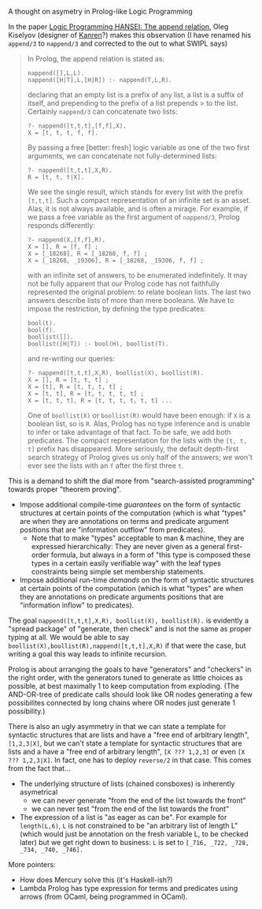 A thought on asymetry in Prolog-like Logic Programming

In the paper [Logic Programming HANSEI: The append relation](http://okmij.org/ftp/kakuritu/logic-programming.html#append), Oleg Kiselyov (designer of [Kanren](https://en.wikipedia.org/wiki/MiniKanren)?) makes this observation (I have renamed his `append/3` to `nappend/3` and corrected to the out to what SWIPL says)

> In Prolog, the append relation is stated as:
>
> ```logtalk
> nappend([],L,L).
> nappend([H|T],L,[H|R]) :- nappend(T,L,R).
> ```
> 
> declaring that an empty list is a prefix of any list, a list is a suffix of itself, and prepending to the prefix of a list prepends > to the list. Certainly `nappend/3` can concatenate two lists:
>
> ```logtalk
> ?- nappend([t,t,t],[f,f],X).
> X = [t, t, t, f, f].
> ```
>
> By passing a free [better: fresh] logic variable as one of the two first arguments, we can concatenate not fully-determined lists:
>
> ```logtalk
> ?- nappend([t,t,t],X,R).
> R = [t, t, t|X].
> ```
>
> We see the single result, which stands for every list with the prefix `[t,t,t]`. Such a compact representation of an infinite set
> is an asset. Alas, it is not always available, and is often a mirage. For example, if we pass a free variable as the first argument
> of `nappend/3`, Prolog responds differently:
>
> ```logtalk
> ?- nappend(X,[f,f],R).
> X = [], R = [f, f] ;
> X = [_18268], R = [_18268, f, f] ;
> X = [_18268, _19306], R = [_18268, _19306, f, f] ;
> ```
> 
> with an infinite set of answers, to be enumerated indefinitely. It may not be fully apparent that our Prolog code has not
> faithfully represented the original problem: to relate boolean lists. The last two answers describe lists of more than mere
> booleans. We have to impose the restriction, by defining the type predicates:
>
> ```logtalk
> bool(t).
> bool(f).
> boollist([]).
> boollist([H|T]) :- bool(H), boollist(T).
> ```
>
> and re-writing our queries:
> 
> ```logtalk
> ?- nappend([t,t,t],X,R), boollist(X), boollist(R).
> X = [], R = [t, t, t] ;
> X = [t], R = [t, t, t, t] ;
> X = [t, t], R = [t, t, t, t, t] ;
> X = [t, t, t], R = [t, t, t, t, t, t] ...
> ```
>
> One of `boollist(X)` or `boollist(R)` would have been enough: if `X` is a boolean list, so is `R`. Alas, Prolog has no
> type inference and is unable to infer or take advantage of that fact. To be safe, we add both predicates. 
> The compact representation for the lists with the `[t, t, t]` prefix has disappeared. More seriously, the 
> default depth-first search strategy of Prolog gives us only half of the answers; we won't ever see the lists 
> with an `f` after the first three `t`.

This is a demand to shift the dial more from "search-assisted programming" towards proper "theorem proving".

- Impose additional compile-time _guarantees_ on the form of syntactic structures at certain points of the computation (which is what "types" are when they are annotations on terms and predicate argument positions that are "information outflow" from predicates). 
   - Note that to make "types" acceptable to man & machine, they are expressed hierarchically: They are never given as a general 
     first-order formula, but always in a form of "this type is composed these types in a certain easily verifiable way" with the
     leaf types constraints being simple set membership statements.
- Impose additional run-time _demands_ on the form of syntactic structures at certain points of the computation (which is what "types" are when they are annotations on predicate arguments positions that are "information inflow" to predicates). 

The goal `nappend([t,t,t],X,R), boollist(X), boollist(R).` is evidently a "spread package" of "generate, then check" and is not the same as proper typing at all. We would be able to say `boollist(X),boollist(R),nappend([t,t,t],X,R)` if that were the case, but writing a goal this way leads to infinite recursion. 

Prolog is about arranging the goals to have "generators" and "checkers" in the right order, with the generators tuned to generate as little choices as possible, at best maximally 1 to keep computation from exploding. (The AND-OR-tree of predicate calls should look like OR nodes generating a few possibilites connected by long chains where OR nodes just generate 1 possibility.)

There is also an ugly asymmetry in that we can state a template for syntactic structures that are lists and have a "free end of arbitrary length", `[1,2,3|X]`, but we can't state a template for syntactic structures that are lists and a have a "free end of arbitrary length", `[X ??? 1,2,3]` or even `[X ??? 1,2,3|X]`. In fact, one has to deploy `reverse/2` in that case. This comes from the fact that... 

- The underlying structure of lists (chained consboxes) is inherently asymetrical
   - we can never generate "from the end of the list towards the front"
   - we can never test "from the end of the list towards the front"
- The expression of a list is "as eager as can be". For example for `length(L,6)`, `L` is not constrained to be "an 
  arbitrary list of length L" (which would just be annotation on the fresh variable L, to be checked later) but
we get right down to business: `L` is set to `[_716, _722, _728, _734, _740, _746].` 

More pointers:

- How does Mercury solve this (it's Haskell-ish?)
- Lambda Prolog has type expression for terms and predicates using arrows (from OCaml, being programmed in OCaml).


